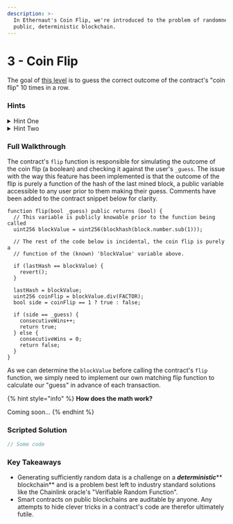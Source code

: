 ```yaml
---
description: >-
  In Ethernaut's Coin Flip, we're introduced to the problem of randomness on a
  public, deterministic blockchain.
---
```


# 3 - Coin Flip

The goal of [this level](https://ethernaut.openzeppelin.com/level/0x4dF32584890A0026e56f7535d0f2C6486753624f) is to guess the correct outcome of the contract's "coin flip" 10 times in a row.

### Hints

<details>

<summary>Hint One</summary>

If the contract's `flip` function were truly random, this level would be impossible. How, exactly, does it determine the outcome of the coin flip? How could we use this knowledge to improve our guesses?

</details>

<details>

<summary>Hint Two</summary>

The outcome of each coin flip is purely a function of the hash of the last mined block. The hash is divided by a constant `FACTOR` and whether this quotient `== 1` determines the result. We will need to script the calculation of this value ourselves prior to each "guess" transaction. This may even be implemented in a smart contract of our own!

</details>

### Full Walkthrough

The contract's `flip` function is responsible for simulating the outcome of the coin flip (a boolean) and checking it against the user's `_guess`. The issue with the way this feature has been implemented is that the outcome of the flip is purely a function of the hash of the last mined block, a public variable accessible to any user prior to them making their guess. Comments have been added to the contract snippet below for clarity.

```solidity
function flip(bool _guess) public returns (bool) {
  // This variable is publicly knowable prior to the function being called
  uint256 blockValue = uint256(blockhash(block.number.sub(1)));

  // The rest of the code below is incidental, the coin flip is purely a 
  // function of the (known) 'blockValue' variable above.

  if (lastHash == blockValue) {
    revert();
  }

  lastHash = blockValue;
  uint256 coinFlip = blockValue.div(FACTOR);
  bool side = coinFlip == 1 ? true : false;

  if (side == _guess) {
    consecutiveWins++;
    return true;
  } else {
    consecutiveWins = 0;
    return false;
  }
}
```

As we can determine the `blockValue` before calling the contract's `flip` function, we simply need to implement our own matching flip function to calculate our "guess" in advance of each transaction.

{% hint style="info" %}
**How does the math work?**

Coming soon...
{% endhint %}

### Scripted Solution

```javascript
// Some code
```

### Key Takeaways

* Generating sufficiently random data is a challenge on a _**deterministic**_** blockchain** and is a problem best left to industry standard solutions like the Chainlink oracle's "Verifiable Random Function".
* Smart contracts on public blockchains are auditable by anyone. Any attempts to hide clever tricks in a contract's code are therefor ultimately futile.

